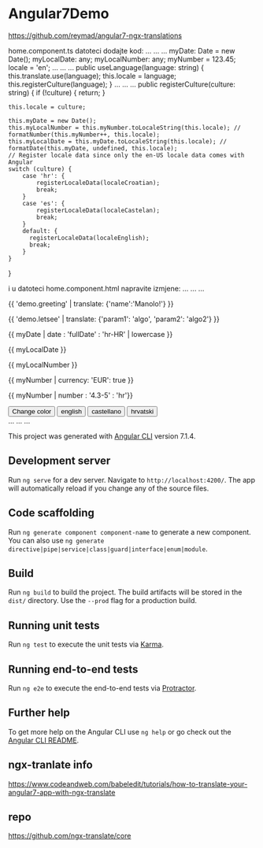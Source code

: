 # Angular7Demo
https://github.com/reymad/angular7-ngx-translations

home.component.ts datoteci dodajte kod:
...
...
...
  myDate: Date = new Date();
  myLocalDate: any;
  myLocalNumber: any;
  myNumber = 123.45;
  locale = 'en';
...
...
...
  public useLanguage(language: string) {
    this.translate.use(language);
    this.locale = language;
    this.registerCulture(language);
  }
...
...
...
  public registerCulture(culture: string) {
    if (!culture) {
        return;
    }

    this.locale = culture;

    this.myDate = new Date();
    this.myLocalNumber = this.myNumber.toLocaleString(this.locale); // formatNumber(this.myNumber++, this.locale);
    this.myLocalDate = this.myDate.toLocaleString(this.locale); // formatDate(this.myDate, undefined, this.locale);
    // Register locale data since only the en-US locale data comes with Angular
    switch (culture) {
        case 'hr': {
            registerLocaleData(localeCroatian);
            break;
        }
        case 'es': {
            registerLocaleData(localeCastelan);
            break;
        }
        default: {
          registerLocaleData(localeEnglish);
          break;
        }
    }
  }
  
  
i u datoteci home.component.html napravite izmjene:
...
...
...
  <p>{{ 'demo.greeting' | translate: {'name':'Manolo!'} }}</p>
  <p>{{ 'demo.letsee' | translate: {'param1': 'algo', 'param2': 'algo2'} }}</p>
  <p>{{ myDate | date : 'fullDate' : 'hr-HR' | lowercase }}</p>
  <p>{{ myLocalDate }}</p>
  <p>{{ myLocalNumber }}</p>
  <p>{{ myNumber | currency: 'EUR': true }}</p>
  <p>{{ myNumber | number : '4.3-5' : 'hr'}}</p>
  <button (click)="changeColor();">Change color</button>
  <button (click)="useLanguage('en')">english</button>
  <button (click)="useLanguage('es')">castellano</button>
  <button (click)="useLanguage('hr')">hrvatski</button>
  <br />
...
...
...


This project was generated with [Angular CLI](https://github.com/angular/angular-cli) version 7.1.4.

## Development server

Run `ng serve` for a dev server. Navigate to `http://localhost:4200/`. The app will automatically reload if you change any of the source files.

## Code scaffolding

Run `ng generate component component-name` to generate a new component. You can also use `ng generate directive|pipe|service|class|guard|interface|enum|module`.

## Build

Run `ng build` to build the project. The build artifacts will be stored in the `dist/` directory. Use the `--prod` flag for a production build.

## Running unit tests

Run `ng test` to execute the unit tests via [Karma](https://karma-runner.github.io).

## Running end-to-end tests

Run `ng e2e` to execute the end-to-end tests via [Protractor](http://www.protractortest.org/).

## Further help

To get more help on the Angular CLI use `ng help` or go check out the [Angular CLI README](https://github.com/angular/angular-cli/blob/master/README.md).

## ngx-tranlate info
https://www.codeandweb.com/babeledit/tutorials/how-to-translate-your-angular7-app-with-ngx-translate

## repo
https://github.com/ngx-translate/core
